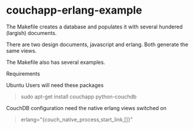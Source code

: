 # couchapp-erlang-example

The Makefile creates a database and populates it with several hundered (largish) documents.

There are two design documents, javascript and erlang. Both generate the same views.

The Makefile also has several examples.


Requirements

Ubuntu Users will need these packages

> sudo apt-get install couchapp python-couchdb

CouchDB configuration need the native erlang views switched on

> erlang="{couch_native_process,start_link,[]}"

